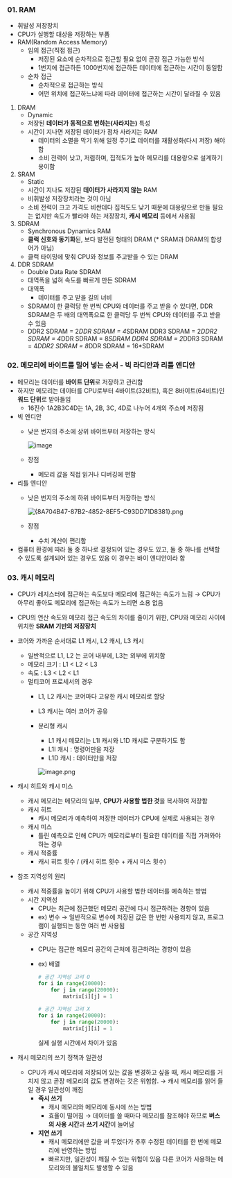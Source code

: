 ### 01. RAM

- 휘발성 저장장치
- CPU가 실행할 대상을 저장하는 부품
- RAM(Random Access Memory)
    - 임의 접근(직접 접근)
        - 저장된 요소에 순차적으로 접근할 필요 없이 곧장 접근 가능한 방식
        - 1번지에 접근하든 1000번지에 접근하든 데이터에 접근하는 시간이 동일함
    - 순차 접근
        - 순차적으로 접근하는 방식
        - 어떤 위치에 접근하느냐에 따라 데이터에 접근하는 시간이 달라질 수 있음
1. DRAM
    - Dynamic
    - 저장된 **데이터가 동적으로 변하는(사라지는)** 특성
    - 시간이 지나면 저장된 데이터가 점차 사라지는 RAM
        - 데이터의 소멸을 막기 위해 일정 주기로 데이터를 재활성화(다시 저장) 해야함
        - 소비 전력이 낮고, 저렴하며, 집적도가 높아 메모리를 대용량으로 설계하기 용이함
2. SRAM
    - Static
    - 시간이 지나도 저장된 **데이터가 사라지지 않는** RAM
    - 비휘발성 저장장치라는 것이 아님
    - 소비 전력이 크고 가격도 비싼데다 집적도도 낮기 때문에 대용량으로 만들 필요는 없지만 속도가 빨라야 하는 저장장치, **캐시 메모리** 등에서 사용됨
3. SDRAM
    - Synchronous Dynamics RAM
    - **클럭 신호와 동기화**된, 보다 발전된 형태의 DRAM
    (* SRAM과 DRAM의 합성어가 아님)
    - 클럭 타이밍에 맞춰 CPU와 정보를 주고받을 수 있는 DRAM
4. DDR SDRAM
    - Double Data Rate SDRAM
    - 대역폭을 넓혀 속도를 빠르게 만든 SDRAM
    - 대역폭
        - 데이터를 주고 받을 길의 너비
    - SDRAM이 한 클럭당 한 번씩 CPU와 데이터를 주고 받을 수 있다면, DDR SDRAM은 두 배의 대역폭으로 한 클럭당 두 번씩 CPU와 데이터를 주고 받을 수 있음
    - DDR2 SDRAM = 2*DDR SDRAM = 4*SDRAM
    DDR3 SDRAM = 2*DDR2 SDRAM = 4*DDR SDRAM = 8*SDRAM
    DDR4 SDRAM = 2*DDR3 SDRAM = 4*DDR2 SDRAM = 8*DDR SDRAM = 16*SDRAM

### 02. 메모리에 바이트를 밀어 넣는 순서 - 빅 라디안과 리틀 엔디안

- 메모리는 데이터를 **바이트 단위**로 저장하고 관리함
- 하지만 메모리는 데이터를 CPU로부터 4바이트(32비트), 혹은 8바이트(64비트)인 **워드 단위**로 받아들임
    - 16진수 1A2B3C4D는 1A, 2B, 3C, 4D로 나누어 4개의 주소에 저장됨
- 빅 엔디안
    - 낮은 번지의 주소에 상위 바이트부터 저장하는 방식
        
        ![image](https://github.com/user-attachments/assets/e79bc1c2-2c94-4aa4-85a9-dbf02f1d1144)

        
    - 장점
        - 메모리 값을 직접 읽거나 디버깅에 편함
- 리틀 엔디안
    - 낮은 번지의 주소에 하위 바이트부터 저장하는 방식
        
        ![{8A704B47-87B2-4852-8EF5-C93DD71D8381}.png](attachment:2054271e-affe-44ff-b8fc-c706733318b8:8A704B47-87B2-4852-8EF5-C93DD71D8381.png)
        
    - 장점
        - 수치 계산이 편리함
- 컴퓨터 환경에 따라 둘 중 하나로 결정되어 있는 경우도 있고, 둘 중 하나를 선택할 수 있도록 설계되어 있는 경우도 있음
이 경우는 바이 엔디안이라 함

### 03. 캐시 메모리

- CPU가 레지스터에 접근하는 속도보다 메모리에 접근하는 속도가 느림
→ CPU가 아무리 좋아도 메모리에 접근하는 속도가 느리면 소용 없음
- CPU의 연산 속도와 메모리 접근 속도의 차이를 줄이기 위한, CPU와 메모리 사이에 위치한 **SRAM 기반의 저장장치**
- 코어와 가까운 순서대로 L1 캐시, L2 캐시, L3 캐시
    - 일반적으로 L1, L2 는 코어 내부에, L3는 외부에 위치함
    - 메모리 크기 : L1 < L2 < L3
    - 속도 : L3 < L2 < L1
    - 멀티코어 프로세서의 경우
        - L1, L2 캐시는 코어마다 고유한 캐시 메모리로 할당
        - L3 캐시는 여러 코어가 공유
        - 분리형 캐시
            - L1 캐시 메모리는 L1I 캐시와 L1D 캐시로 구분하기도 함
            - L1I 캐시 : 명령어만을 저장
            - L1D 캐시 : 데이터만을 저장
            
            ![image.png](attachment:0fe2b96c-4f91-4ffb-8f63-c522d4639fe7:image.png)
            

- 캐시 히트와 캐시 미스
    - 캐시 메모리는 메모리의 일부, **CPU가 사용할 법한 것**을 복사하여 저장함
    - 캐시 히트
        - 캐시 메모리가 예측하여 저장한 데이터가 CPU에 실제로 사용되는 경우
    - 캐시 미스
        - 틀린 예측으로 인해 CPU가 메모리로부터 필요한 데이터를 직접 가져와야 하는 경우
    - 캐시 적중률
        - 캐시 히트 횟수 / (캐시 히트 횟수 + 캐시 미스 횟수)
- 참조 지역성의 원리
    - 캐시 적중률을 높이기 위해 CPU가 사용할 법한 데이터를 예측하는 방법
    - 시간 지역성
        - CPU는 최근에 접근했던 메모리 공간에 다시 접근하려는 경향이 있음
        - ex) 변수 → 일반적으로 변수에 저장된 값은 한 번만 사용되지 않고, 프로그램이 실행되는 동안 여러 번 사용됨
    - 공간 지역성
        - CPU는 접근한 메모리 공간의 근처에 접근하려는 경향이 있음
        - ex) 배열
            
            ```python
            # 공간 지역성 고려 O
            for i in range(20000):
            	for j in range(20000):
            		matrix[i][j] = 1
            		
            # 공간 지역성 고려 X
            for i in range(20000):
            	for j in range(20000):
            		matrix[j][i] = 1		
            ```
            
            실제 실행 시간에서 차이가 있음
            
- 캐시 메모리의 쓰기 정책과 일관성
    - CPU가 캐시 메모리에 저장되어 있는 값을 변경하고 싶을 때, 캐시 메모리를 거치지 않고 곧장 메모리의 값도 변경하는 것은 위험함.
    → 캐시 메모리를 읽어 들일 경우 일관성이 깨짐
        - **즉시 쓰기**
            - 캐시 메모리와 메모리에 동시에 쓰는 방법
            - 효율이 떨어짐
            → 데이터를 쓸 때마다 메모리를 참조해야 하므로 **버스의 사용 시간**과 **쓰기 시간**이 늘어남
        - **지연 쓰기**
            - 캐시 메모리에만 값을 써 두었다가 추후 수정된 데이터를 한 번에 메모리에 반영하는 방법
            - 빠르지만, 일관성이 깨질 수 있는 위험이 있음
            다른 코어가 사용하는 메모리와의 불일치도 발생할 수 있음
